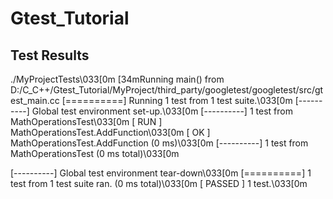 # Gtest_Tutorial

## Test Results


\./MyProjectTests\033[0m
\[34mRunning main() from D:/C_C++/Gtest_Tutorial/MyProject/third_party/googletest/googletest/src/gtest_main.cc
\[==========] Running 1 test from 1 test suite.\033[0m
\[----------] Global test environment set-up.\033[0m
\[----------] 1 test from MathOperationsTest\033[0m
\[ RUN      ] MathOperationsTest.AddFunction\033[0m
\[       OK ] MathOperationsTest.AddFunction (0 ms)\033[0m
\[----------] 1 test from MathOperationsTest (0 ms total)\033[0m

\[----------] Global test environment tear-down\033[0m
\[==========] 1 test from 1 test suite ran. (0 ms total)\033[0m
\[  PASSED  ] 1 test.\033[0m


